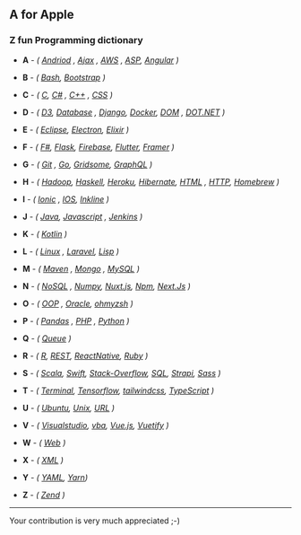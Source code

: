 ## A for Apple 



### Z fun Programming dictionary 

- **A** - *( [Andriod](https://www.android.com/) , [Ajax](https://en.wikipedia.org/wiki/Ajax_(programming)) , [AWS](https://aws.amazon.com/) , [ASP](https://dotnet.microsoft.com/apps/aspnet), [Angular](https://angular.io/) )*

- **B** - *( [Bash](https://www.gnu.org/software/bash/), [Bootstrap](https://getbootstrap.com) )*

- **C** - *( [C](https://en.wikipedia.org/wiki/C_(programming_language)), [C#](https://docs.microsoft.com/en-us/dotnet/csharp/) , [C++](https://en.wikipedia.org/wiki/C%2B%2B) , [CSS](https://en.wikipedia.org/wiki/Cascading_Style_Sheets) )*

- **D** - *( [D3](https://d3js.org/), [Database](https://en.wikipedia.org/wiki/Database) , [Django](https://www.djangoproject.com/), [Docker](https://hub.docker.com/), [DOM](https://en.wikipedia.org/wiki/Document_Object_Model) , [DOT.NET](https://dotnet.microsoft.com/) )*

- **E** - *( [Eclipse](https://www.eclipse.org/), [Electron](https://www.electronjs.org),  [Elixir](https://elixir-lang.org/) )*

- **F** - *( [F#]( https://fsharp.org/ ), [Flask](https://github.com/pallets/flask), [Firebase](https://firebase.google.com/), [Flutter](https://flutter.dev/), [Framer](https://www.framer.com/) )*

- **G** - *( [Git](https://git-scm.com/) , [Go](https://golang.org/), [Gridsome](https://gridsome.org/), [GraphQL](https://graphql.org/)  )*

- **H** - *( [Hadoop](https://hadoop.apache.org/), [Haskell](https://www.haskell.org/), [Heroku](https://www.heroku.com/), [Hibernate](https://hibernate.org/), [HTML](https://en.wikipedia.org/wiki/HTML) , [HTTP](https://en.wikipedia.org/wiki/Hypertext_Transfer_Protocol), [Homebrew](https://brew.sh/) )*

- **I** - *( [Ionic](https://ionicframework.com/) , [IOS](https://en.wikipedia.org/wiki/IOS), [Inkline](https://inkline.io/) )*

- **J** - *( [Java](https://www.java.com/en/), [Javascript](https://en.wikipedia.org/wiki/JavaScript) , [Jenkins](https://jenkins.io/) )*

- **K** - *( [Kotlin](https://kotlinlang.org/) )*

- **L** - *( [Linux](https://www.linux.org/) , [Laravel](https://laravel.com/), [Lisp](https://en.wikipedia.org/wiki/Lisp_(programming_language)) )*

- **M** - *( [Maven](https://maven.apache.org/) , [Mongo](https://www.mongodb.com/) , [MySQL](https://www.mysql.com/) )*

- **N** - *( [NoSQL](https://en.wikipedia.org/wiki/NoSQL) , [Numpy](https://numpy.org/), [Nuxt.js](https://nuxtjs.org/), [Npm](http://npmjs.com/), [Next.Js](https://nextjs.org/) )*

- **O** - *( [OOP](https://en.wikipedia.org/wiki/Object-oriented_programming) , [Oracle](https://www.oracle.com/index.html), [ohmyzsh](https://ohmyz.sh/) )*

- **P** - *( [Pandas](https://pandas.pydata.org/) , [PHP](https://www.php.net/) , [Python](https://www.python.org/) )*

- **Q** - *( [Queue](https://www.geeksforgeeks.org/queue-data-structure/) )*

- **R** - *( [R](https://www.r-project.org/), [REST](https://en.wikipedia.org/wiki/Representational_state_transfer), [ReactNative](https://reactnative.dev/), [Ruby](https://www.ruby-lang.org/en/) )*

- **S** - *( [Scala](https://www.scala-lang.org/), [Swift](https://developer.apple.com/swift/), [Stack-Overflow](https://stackoverflow.com/), [SQL](https://en.wikipedia.org/wiki/SQL), [Strapi](https://strapi.io/), [Sass](https://sass-lang.com/) )*

- **T** - *( [Terminal](http://linuxcommand.org/), [Tensorflow](https://www.tensorflow.org/), [tailwindcss](https://tailwindcss.com/), [TypeScript](https://www.typescriptlang.org/) )*
 
- **U** - *( [Ubuntu](https://ubuntu.com/), [Unix](https://www.unix.com/), [URL](https://en.wikipedia.org/wiki/URL) )*

- **V** - *( [Visualstudio](https://visualstudio.microsoft.com/), [vba](https://en.wikipedia.org/wiki/Visual_Basic_for_Applications), [Vue.js](https://vuejs.org/), [Vuetify](https://vuetifyjs.com/) )*

- **W** - *( [Web](https://en.wikipedia.org/wiki/Web) )*

- **X** - *( [XML](https://www.xml.com/) )*

- **Y** - *( [YAML](https://yaml.org/), [Yarn](https://yarnpkg.com/))*

- **Z** - *( [Zend](https://framework.zend.com/) )*


---------------------------------------

Your contribution is very much appreciated ;-) 
